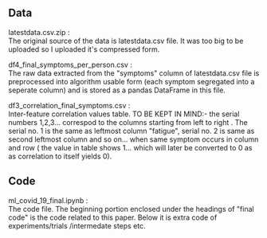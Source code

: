 ## Data

latestdata.csv.zip :    
The original source of the data is latestdata.csv file. It was too big to be uploaded so I uploaded it's compressed form.
                                     

df4_final_symptoms_per_person.csv  :      
The raw data extracted from the "symptoms" column of latestdata.csv file is preprocessed into algorithm usable form (each symptom segregated into a seperate column) and is stored  as a pandas DataFrame in this file.

df3_correlation_final_symptoms.csv :   
Inter-feature correlation values table. TO BE KEPT IN MIND:- the serial numbers 1,2,3... correspod to the columns starting from left to right . The serial no. 1 is the same as leftmost column "fatigue", serial no. 2 is same as second leftmost column and so on... when same symptom occurs in column and row ( the value in table shows 1... which will later be converted to 0 as as correlation to itself yields 0).  
        
        
## Code 

ml_covid_19_final.ipynb :       
The code file. The beginning portion enclosed under the headings of "final code" is the code related to this paper. Below it is extra code of experiments/trials /intermedate steps etc.
